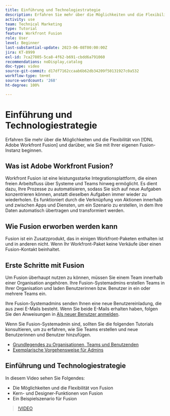 ```yaml
---
title: Einführung und Technologiestrategie
description: Erfahren Sie mehr über die Möglichkeiten und die Flexibilität von [!DNL Adobe Workfront Fusion]und darüber, wie Sie mit Ihrer eigenen Fusion-Instanz beginnen.
activity: use
team: Technical Marketing
type: Tutorial
feature: Workfront Fusion
role: User
level: Beginner
last-substantial-update: 2023-06-08T00:00:00Z
jira: KT-8999
exl-id: 7ca27805-5ca8-4f62-b691-cbdd6a791060
recommendations: noDisplay,catalog
doc-type: video
source-git-commit: d17df7162ccaab6b62db34209f50131927c0a532
workflow-type: tm+mt
source-wordcount: '268'
ht-degree: 100%

---
```


# Einführung und Technologiestrategie

Erfahren Sie mehr über die Möglichkeiten und die Flexibilität von [!DNL Adobe Workfront Fusion] und darüber, wie Sie mit Ihrer eigenen Fusion-Instanz beginnen.

## Was ist Adobe Workfront Fusion?

Workfront Fusion ist eine leistungsstarke Integrationsplattform, die einen freien Arbeitsfluss über Systeme und Teams hinweg ermöglicht. Es dient dazu, Ihre Prozesse zu automatisieren, sodass Sie sich auf neue Aufgaben konzentrieren können, anstatt dieselben Aufgaben immer wieder zu wiederholen. Es funktioniert durch die Verknüpfung von Aktionen innerhalb und zwischen Apps und Diensten, um ein Szenario zu erstellen, in dem Ihre Daten automatisch übertragen und transformiert werden.

## Wie Fusion erworben werden kann

Fusion ist ein Zusatzprodukt, das in einigen Workfront-Paketen enthalten ist und in anderen nicht. Wenn Ihr Workfront-Paket keine Verkäufe über einen Fusion-Kontakt beinhaltet.

## Erste Schritte mit Fusion

Um Fusion überhaupt nutzen zu können, müssen Sie einem Team innerhalb einer Organisation angehören. Ihre Fusion-Systemadmins erstellen Teams in Ihrer Organisation und laden Benutzerinnen bzw. Benutzer in ein oder mehrere Teams ein.

Ihre Fusion-Systemadmins senden Ihnen eine neue Benutzereinladung, die aus zwei E-Mails besteht. Wenn Sie beide E-Mails erhalten haben, folgen Sie den Anweisungen in [Als neuer Benutzer anmelden](https://experienceleague.adobe.com/docs/workfront-learn/tutorials-workfront/fusion/welcome-to-workfront-fusion/log-in-as-a-new-user.html?lang=de).

Wenn Sie Fusion-Systemadmin sind, sollten Sie die folgenden Tutorials konsultieren, um zu erfahren, wie Sie Teams erstellen und neue Benutzerinnen und Benutzer hinzufügen.

* [Grundlegendes zu Organisationen, Teams und Benutzenden](https://experienceleague.adobe.com/docs/workfront-learn/tutorials-workfront/fusion/workfront-fusion-administration/understand-organizations-teams-and-users.html?lang=de)
* [Exemplarische Vorgehensweise für Admins](https://experienceleague.adobe.com/docs/workfront-learn/tutorials-workfront/fusion/workfront-fusion-administration/administration-walkthrough.html?lang=de)

## Einführung und Technologiestrategie

In diesem Video sehen Sie Folgendes:

* Die Möglichkeiten und die Flexibilität von Fusion
* Kern- und Designer-Funktionen von Fusion
* Ein Beispielszenario für Fusion

>[!VIDEO](https://video.tv.adobe.com/v/335259/?quality=12&learn=on&enablevpops)

